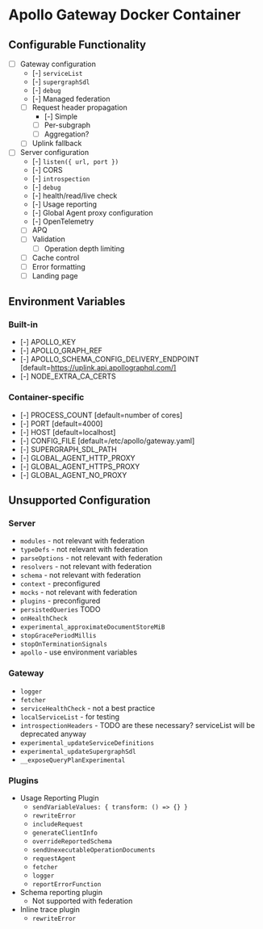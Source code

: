 # Apollo Gateway Docker Container

## Configurable Functionality

- [ ] Gateway configuration
  - [-] `serviceList`
  - [-] `supergraphSdl`
  - [-] `debug`
  - [-] Managed federation
  - [ ] Request header propagation
    - [-] Simple
    - [ ] Per-subgraph
    - [ ] Aggregation?
  - [ ] Uplink fallback
- [ ] Server configuration
  - [-] `listen({ url, port })`
  - [-] CORS
  - [-] `introspection`
  - [-] `debug`
  - [-] health/read/live check
  - [-] Usage reporting
  - [-] Global Agent proxy configuration
  - [-] OpenTelemetry
  - [ ] APQ
  - [ ] Validation
    - [ ] Operation depth limiting
  - [ ] Cache control
  - [ ] Error formatting
  - [ ] Landing page

## Environment Variables

### Built-in

- [-] APOLLO_KEY
- [-] APOLLO_GRAPH_REF
- [-] APOLLO_SCHEMA_CONFIG_DELIVERY_ENDPOINT [default=https://uplink.api.apollographql.com/]
- [-] NODE_EXTRA_CA_CERTS

### Container-specific

- [-] PROCESS_COUNT [default=number of cores]
- [-] PORT [default=4000]
- [-] HOST [default=localhost]
- [-] CONFIG_FILE [default=/etc/apollo/gateway.yaml]
- [-] SUPERGRAPH_SDL_PATH
- [-] GLOBAL_AGENT_HTTP_PROXY
- [-] GLOBAL_AGENT_HTTPS_PROXY
- [-] GLOBAL_AGENT_NO_PROXY

## Unsupported Configuration

### Server

- `modules` - not relevant with federation
- `typeDefs` - not relevant with federation
- `parseOptions` - not relevant with federation
- `resolvers` - not relevant with federation
- `schema` - not relevant with federation
- `context` - preconfigured
- `mocks` - not relevant with federation
- `plugins` - preconfigured
- `persistedQueries` TODO
- `onHealthCheck`
- `experimental_approximateDocumentStoreMiB`
- `stopGracePeriodMillis`
- `stopOnTerminationSignals`
- `apollo` - use environment variables

### Gateway

- `logger`
- `fetcher`
- `serviceHealthCheck` - not a best practice
- `localServiceList` - for testing
- `introspectionHeaders` - TODO are these necessary? serviceList will be deprecated anyway
- `experimental_updateServiceDefinitions`
- `experimental_updateSupergraphSdl`
- `__exposeQueryPlanExperimental`

### Plugins

- Usage Reporting Plugin
  - `sendVariableValues: { transform: () => {} }`
  - `rewriteError`
  - `includeRequest`
  - `generateClientInfo`
  - `overrideReportedSchema`
  - `sendUnexecutableOperationDocuments`
  - `requestAgent`
  - `fetcher`
  - `logger`
  - `reportErrorFunction`
- Schema reporting plugin
  - Not supported with federation
- Inline trace plugin
  - `rewriteError`
